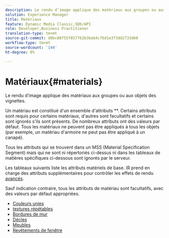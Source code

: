 ```yaml
---
description: Le rendu d’image applique des matériaux aux groupes ou aux objets des vignettes.
solution: Experience Manager
title: Matériaux
feature: Dynamic Media Classic,SDK/API
role: Developer,Business Practitioner
translation-type: tm+mt
source-git-commit: d0bc88f55f857762b3bab4c76d1e3f3dd2733d60
workflow-type: tm+mt
source-wordcount: '144'
ht-degree: 0%

---
```



# Matériaux{#materials}

Le rendu d’image applique des matériaux aux groupes ou aux objets des vignettes.

Un matériau est constitué d&#39;un ensemble d&#39;attributs **. Certains attributs sont requis pour certains matériaux, d&#39;autres sont facultatifs et certains sont ignorés s&#39;ils sont présents. De nombreux attributs ont des valeurs par défaut. Tous les matériaux ne peuvent pas être appliqués à tous les objets (par exemple, un matériau d&#39;armoire ne peut pas être appliqué à un canapé).

Tous les attributs qui se trouvent dans un MSS (Material Specification Segment) mais qui ne sont ni répertoriés ci-dessus ni dans les tableaux de matières spécifiques ci-dessous sont ignorés par le serveur.

Les tableaux suivants liste les attributs matériels de base. IR prend en charge des attributs supplémentaires pour contrôler les effets de rendu [avancés](../../../../../../ir-api/http-protocol/image-rendering-api-ref/c-ir-http-protocol-ref/c-ir-http-protocol-syntax-and-features/c-ir-advanced-render-effects/c-ir-advanced-render-effects.md#concept-bf8b6d8460244b9cacc7f4a3df4c5281).

Sauf indication contraire, tous les attributs de matériau sont facultatifs, avec des valeurs par défaut appropriées.

* [Couleurs unies](r-ir-solid-colors.md)
* [textures répétables](r-ir-repeatable-textures.md)
* [Bordures de mur](r-ir-wall-borders.md)
* [Décles](r-ir-decals.md)
* [Meubles](r-ir-cabinets.md)
* [Revêtements de fenêtre](r-ir-window-coverings.md)
